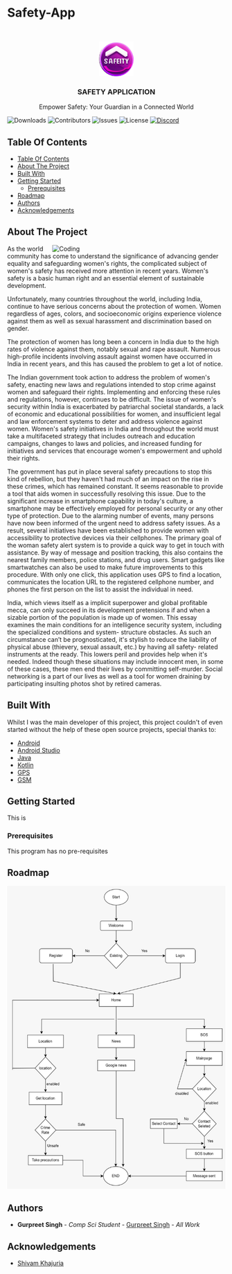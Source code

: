 # Safety-App

<br/>
<p align="center">
  <a href="https://github.com/ShaanCoding/ReadME-Generator">
    <img src="https://github.com/Gurpreet-Labana/Safety-App/blob/main/Picsart_23-07-17_21-08-04-063.png" alt="Logo" width="80" height="80">
  </a>

  <h3 align="center">SAFETY APPLICATION </h3>

  <p align="center">
    Empower Safety: Your Guardian in a Connected World
    <br/>
  </p>
</p>

![Downloads](https://img.shields.io/github/downloads/ShaanCoding/ReadME-Generator/total) ![Contributors](https://img.shields.io/github/contributors/ShaanCoding/ReadME-Generator?color=dark-green) ![Issues](https://img.shields.io/github/issues/ShaanCoding/ReadME-Generator) ![License](https://img.shields.io/github/license/ShaanCoding/ReadME-Generator) [![Discord](https://img.shields.io/discord/199663269106024449)](https://discord.gg/6Kf422a)

## Table Of Contents

- [Table Of Contents](#table-of-contents)
- [About The Project](#about-the-project)
- [Built With](#built-with)
- [Getting Started](#getting-started)
  - [Prerequisites](#prerequisites)
- [Roadmap](#roadmap)
- [Authors](#authors)
- [Acknowledgements](#acknowledgements)

## About The Project
<img align="right" alt="Coding" width="400" src="https://github.com/Gurpreet-Labana/Safety-App/blob/main/ezgif-5-fb1f61877c.gif">

As the world community has come to understand the significance of advancing gender equality and safeguarding women's rights, the complicated subject of women's safety has received more attention in recent years. Women's safety is a basic human right and an essential element of sustainable development.

Unfortunately, many countries throughout the world, including India, continue to have serious concerns about the protection of women. Women regardless of ages, colors, and socioeconomic origins experience violence against them as well as sexual harassment and discrimination based on gender.

The protection of women has long been a concern in India due to the high rates of violence against them, notably sexual and rape assault. Numerous high-profile incidents involving assault against women have occurred in India in recent years, and this has caused the problem to get a lot of notice.

The Indian government took action to address the problem of women's safety, enacting new laws and regulations intended to stop crime against women and safeguard their rights. Implementing and enforcing these rules and regulations, however, continues to be difficult. The issue of women's security within India is exacerbated by patriarchal societal standards, a lack of economic and educational possibilities for women, and insufficient legal and law enforcement systems to deter and address violence against women. Women's safety initiatives in India and throughout the world must take a multifaceted strategy that includes outreach and education campaigns, changes to laws and policies, and increased funding for initiatives and services that encourage women's empowerment and uphold their rights.

The government has put in place several safety precautions to stop this kind of rebellion, but they haven't had much of an impact on the rise in these crimes, which has remained constant. It seems reasonable to provide a tool that aids women in successfully resolving this issue. Due to the significant increase in smartphone capability in today's culture, a smartphone may be effectively employed for personal security or any other type of protection. Due to the alarming number of events, many persons have now been informed of the urgent need to address safety issues. As a result, several initiatives have been established to provide women with accessibility to protective devices via their cellphones. The primary goal of the woman safety alert system is to provide a quick way to get in touch with assistance. By way of message and position tracking, this also contains the nearest family members, police stations, and drug users. Smart gadgets like smartwatches can also be used to make future improvements to this procedure. With only one click, this application uses GPS to find a location, communicates the location URL to the registered cellphone number, and phones the first person on the list to assist the individual in need.

India, which views itself as a implicit superpower and global profitable mecca, can only succeed in its development pretensions if and when a sizable portion of the population is made up of women. This essay examines the main conditions for an intelligence security system, including the specialized conditions and system- structure obstacles. As such an circumstance can’t be prognosticated, it's stylish to reduce the liability of physical abuse (thievery, sexual assault, etc.) by having all safety- related instruments at the ready. This lowers peril and provides help when it's needed. Indeed though these situations may include innocent men, in some of these cases, these men end their lives by committing self-murder. Social networking is a part of our lives as well as a tool for women draining by participating insulting photos shot by retired cameras.


## Built With

Whilst I was the main developer of this project, this project couldn't of even started without the help of these open source projects, special thanks to:

- [Android](https://en.wikipedia.org/wiki/Android_(operating_system))
- [Android Studio](https://developer.android.com/studio)
- [Java](https://www.java.com/)
- [Kotlin](https://kotlinlang.org/)
- [GPS](https://www.gps.gov/)
- [GSM](https://en.wikipedia.org/wiki/GSM)

## Getting Started

This is 

### Prerequisites

This program has no pre-requisites


## Roadmap

<img src="https://github.com/Gurpreet-Labana/Safety-App/blob/main/WhatsApp%20Image%202023-05-20%20at%209.14.17%20AM.jpeg" alt="Logo" width="900" height="700">

## Authors

- **Gurpreet Singh** - _Comp Sci Student_ - [Gurpreet Singh](https://github.com/Gurpreet-Labana) - _All Work_

## Acknowledgements

- [Shivam Khajuria](https://github.com/ShiV1112)
